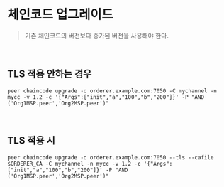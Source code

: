 # 체인코드 업그레이드

> 기존 체인코드의 버전보다 증가된 버전을 사용해야 한다.

<br/>

## TLS 적용 안하는 경우
<pre><code>peer chaincode upgrade -o orderer.example.com:7050 -C mychannel -n mycc -v 1.2 -c '{"Args":["init","a","100","b","200"]}' -P "AND ('Org1MSP.peer','Org2MSP.peer')"</code></pre>

<br/>

## TLS 적용 시
<pre><code>peer chaincode upgrade -o orderer.example.com:7050 --tls --cafile $ORDERER_CA -C mychannel -n mycc -v 1.2 -c '{"Args":["init","a","100","b","200"]}' -P "AND ('Org1MSP.peer','Org2MSP.peer')"</code></pre>

